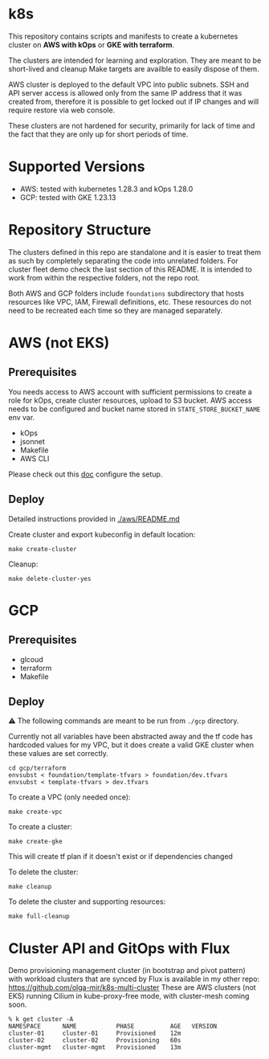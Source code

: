 # k8s

This repository contains scripts and manifests to create a kubernetes cluster on **AWS with kOps** or **GKE with terraform**.

The clusters are intended for learning and exploration. They are meant to be short-lived and cleanup Make targets are availble to easily dispose of them.

AWS cluster is deployed to the default VPC into public subnets. SSH and API server access is allowed only from the same IP address that it was created from, therefore it is possible to get locked out if IP changes and will require restore via web console.

These clusters are not hardened for security, primarily for lack of time and the fact that they are only up for short periods of time.

# Supported Versions

* AWS: tested with kubernetes 1.28.3 and kOps 1.28.0
* GCP: tested with GKE 1.23.13

# Repository Structure

The clusters defined in this repo are standalone and it is easier to treat them as such by completely separating the code into unrelated folders. For cluster fleet demo check the last section of this README.
It is intended to work from within the respective folders, not the repo root.

Both AWS and GCP folders include `foundations` subdirectory that hosts resources like VPC, IAM, Firewall definitions, etc. These resources do not need to be recreated each time so they are managed separately.

# AWS (not EKS)

## Prerequisites

You needs access to AWS account with sufficient permissions to create a role for kOps, create cluster resources, upload to S3 bucket.
AWS access needs to be configured and bucket name stored in `STATE_STORE_BUCKET_NAME` env var.

* kOps
* jsonnet
* Makefile
* AWS CLI

Please check out this [doc](docs/setup.md) configure the setup.

## Deploy

Detailed instructions provided in [./aws/README.md](./aws/README.md)

Create cluster and export kubeconfig in default location:
```
make create-cluster
```

Cleanup:
```
make delete-cluster-yes
```

# GCP

## Prerequisites

* glcoud
* terraform
* Makefile

## Deploy

:warning: The following commands are meant to be run from `./gcp` directory.

Currently not all variables have been abstracted away and the tf code has hardcoded values for my VPC, but it does create a valid GKE cluster when these values are set correctly.

```
cd gcp/terraform
envsubst < foundation/template-tfvars > foundation/dev.tfvars
envsubst < template-tfvars > dev.tfvars
```

To create a VPC (only needed once):
```
make create-vpc
```

To create a cluster:

```
make create-gke
```
This will create tf plan if it doesn't exist or if dependencies changed

To delete the cluster:
```
make cleanup
```

To delete the cluster and supporting resources:
```
make full-cleanup
```


# Cluster API and GitOps with Flux

Demo provisioning management cluster (in bootstrap and pivot pattern) with workload clusters that are synced by Flux is available in my other repo: https://github.com/olga-mir/k8s-multi-cluster
These are AWS clusters (not EKS) running Cilium in kube-proxy-free mode, with cluster-mesh coming soon.

```
% k get cluster -A
NAMESPACE      NAME           PHASE          AGE   VERSION
cluster-01     cluster-01     Provisioned    12m
cluster-02     cluster-02     Provisioning   60s
cluster-mgmt   cluster-mgmt   Provisioned    13m
```
